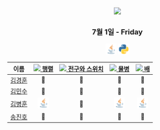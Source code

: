 <div align="center">
  <h3><img src="https://images.velog.io/images/kyle/post/b43968c8-412e-4bad-9e02-805bd14d5445/what-is-an-algorithm.png" height="300"/></h3>

  ### <center>**7월 1일 - Friday**</center>
  <!--Java-->
  <img src="https://raw.githubusercontent.com/vscode-icons/vscode-icons/master/icons/file_type_jar.svg" height="25"/>
  <!--Python-->
  <img src="https://raw.githubusercontent.com/vscode-icons/vscode-icons/master/icons/file_type_python.svg" height="25"/>

  <!--문제를 풀었으면 위의 아이콘을 복사해서 붙여넣기-->
  <!--링크 삽입할 때 Forked Repo(개인 저장소)가 아닌 Remote Repo(원본 저장소) 주소를 붙여넣을 것-->
  |이름|[<img src="https://d2gd6pc034wcta.cloudfront.net/tier/10.svg" height="12"> 행렬](https://www.acmicpc.net/problem/1080)|[<img src="https://d2gd6pc034wcta.cloudfront.net/tier/10.svg" height="12"> 전구와 스위치](https://www.acmicpc.net/problem/2138)|[<img src="https://d2gd6pc034wcta.cloudfront.net/tier/10.svg" height="12"> 물병](https://www.acmicpc.net/problem/1052)|[<img src="https://d2gd6pc034wcta.cloudfront.net/tier/11.svg" height="12"> 배](https://www.acmicpc.net/problem/1092)|
  |:---:|:---:|:---:|:---:|:---:|
  |[김경훈](https://github.com/khoon-git)|🧠|🧠|🧠|🧠|
  |[김민수](https://github.com/Minsu9130)|🧠|🧠|🧠|🧠|
  |[김병훈](https://github.com/hunibottle)|[<img src="https://raw.githubusercontent.com/vscode-icons/vscode-icons/master/icons/file_type_jar.svg" height="25"/>](https://github.com/MaeMaeGong/Coding-Test-Study/blob/main/Weeks/Week01/FRI/BOJ1080_BH.java)|🧠|[<img src="https://raw.githubusercontent.com/vscode-icons/vscode-icons/master/icons/file_type_jar.svg" height="25"/>](https://github.com/MaeMaeGong/Coding-Test-Study/blob/main/Weeks/Week01/FRI/BOJ1052_BH.java)|[<img src="https://raw.githubusercontent.com/vscode-icons/vscode-icons/master/icons/file_type_jar.svg" height="25"/>](https://github.com/MaeMaeGong/Coding-Test-Study/blob/main/Weeks/Week01/FRI/BOJ1092_BH.java)|
  |[송진호](https://github.com/sth4881)|🧠|🧠|🧠|🧠|
</div>
